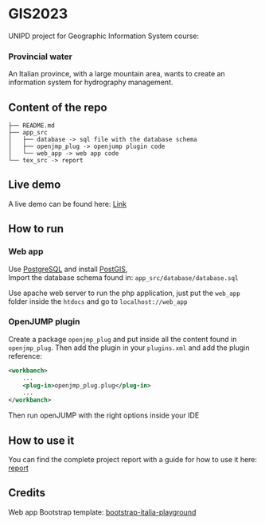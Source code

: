 
# GIS2023
UNIPD project for Geographic Information System course:

### Provincial water

An Italian province, with a large mountain area, wants to create an information system for hydrography management.

## Content of the repo
```
├── README.md
├── app_src
│   ├── database -> sql file with the database schema
│   ├── openjmp_plug -> openjump plugin code
│   └── web_app -> web app code
└── tex_src -> report 
```

## Live demo

A live demo can be found here:
[Link](https://gis2023.bitsei.it)

## How to run

### Web app

Use [PostgreSQL](https://www.postgresql.org/) and install [PostGIS](http://postgis.net/),<br>
Import the database schema found in: `app_src/database/database.sql`

Use apache web server to run the php application, just put the `web_app` folder inside the `htdocs` and go to `localhost://web_app`

### OpenJUMP plugin

Create a package `openjmp_plug` and put inside all the content found in `openjmp_plug`.
Then add the plugin in your `plugins.xml` and add the plugin reference:
```xml 
<workbanch>
    ...
    <plug-in>openjmp_plug.plug</plug-in>
    ...
</workbanch>
```
Then run openJUMP with the right options inside your IDE

## How to use it

You can find the complete project report with a guide for how to use it here: [report](tex_src/main.pdf)

## Credits

Web app Bootstrap template: [bootstrap-italia-playground](https://github.com/italia/bootstrap-italia-playground/tree/main)